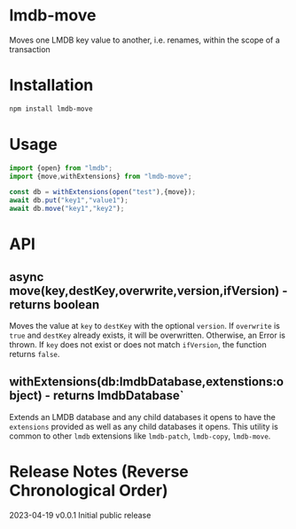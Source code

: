 # lmdb-move
Moves one LMDB key value to another, i.e. renames, within the scope of a transaction

# Installation

```bash
npm install lmdb-move
```

# Usage

```javascript
import {open} from "lmdb";
import {move,withExtensions} from "lmdb-move";

const db = withExtensions(open("test"),{move});
await db.put("key1","value1");
await db.move("key1","key2");
```

# API

## async move(key,destKey,overwrite,version,ifVersion) - returns boolean

Moves the value at `key` to `destKey` with the optional `version`. If `overwrite` is `true` and `destKey` already exists, it will be overwritten. Otherwise, an Error is thrown. If `key` does not exist or does not match `ifVersion`, the function returns `false`.

## withExtensions(db:lmdbDatabase,extenstions:object) - returns lmdbDatabase`

Extends an LMDB database and any child databases it opens to have the `extensions` provided as well as any child databases it opens. This utility is common to other `lmdb` extensions like `lmdb-patch`, `lmdb-copy`, `lmdb-move`.

# Release Notes (Reverse Chronological Order)

2023-04-19 v0.0.1 Initial public release
